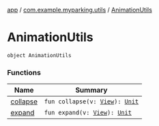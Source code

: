 [app](../../index.md) / [com.example.myparking.utils](../index.md) / [AnimationUtils](./index.md)

# AnimationUtils

`object AnimationUtils`

### Functions

| Name | Summary |
|---|---|
| [collapse](collapse.md) | `fun collapse(v: `[`View`](https://developer.android.com/reference/android/view/View.html)`): `[`Unit`](https://kotlinlang.org/api/latest/jvm/stdlib/kotlin/-unit/index.html) |
| [expand](expand.md) | `fun expand(v: `[`View`](https://developer.android.com/reference/android/view/View.html)`): `[`Unit`](https://kotlinlang.org/api/latest/jvm/stdlib/kotlin/-unit/index.html) |
